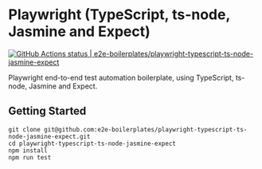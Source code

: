 # Playwright (TypeScript, ts-node, Jasmine and Expect)

[![GitHub Actions status | e2e-boilerplates/playwright-typescript-ts-node-jasmine-expect](https://github.com/e2e-boilerplates/playwright-typescript-ts-node-jasmine-expect/workflows/playwright-typescript-ts-node-jasmine-expect/badge.svg)](https://github.com/e2e-boilerplates/playwright-typescript-ts-node-jasmine-expect/actions?workflow=playwright-typescript-ts-node-jasmine-expect)

Playwright end-to-end test automation boilerplate, using TypeScript, ts-node, Jasmine and Expect.

## Getting Started

    git clone git@github.com:e2e-boilerplates/playwright-typescript-ts-node-jasmine-expect.git
    cd playwright-typescript-ts-node-jasmine-expect
    npm install
    npm run test
